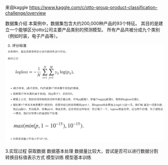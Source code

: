 来自kaggle
https://www.kaggle.com/c/otto-group-product-classification-challenge/overview

数据集介绍
本案例中，数据集包含大约200,000种产品的93个特征。
其目的是建立⼀个能够区分otto公司主要产品类别的预测模型。
所有产品共被分成九个类别（例如时装，电子产品等）。

![img.png](img.png)


3.实现过程
获取数据
数据基本处理
     数据量比较大，尝试是否可以进⾏数据分割
     转换目标值表示方式
模型训练
     模型基本训练


